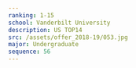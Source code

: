 ```yaml
---
ranking: 1-15
school: Vanderbilt University
description: US TOP14
src: /assets/offer_2018-19/053.jpg
major: Undergraduate
sequence: 56
---
```

